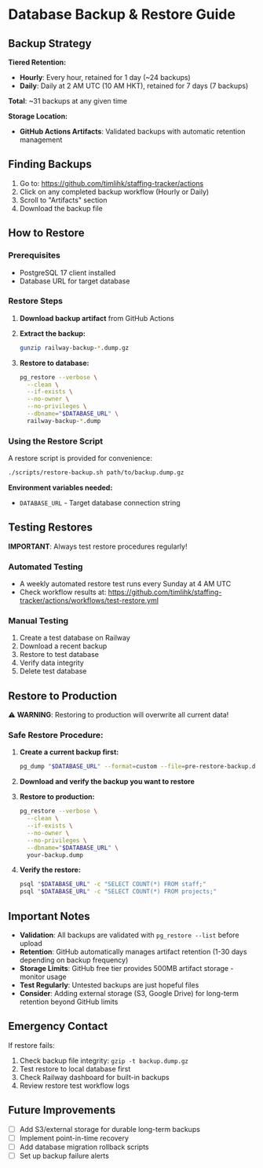 # Database Backup & Restore Guide

## Backup Strategy

**Tiered Retention:**
- **Hourly**: Every hour, retained for 1 day (~24 backups)
- **Daily**: Daily at 2 AM UTC (10 AM HKT), retained for 7 days (7 backups)

**Total**: ~31 backups at any given time

**Storage Location:**
- **GitHub Actions Artifacts**: Validated backups with automatic retention management

## Finding Backups

1. Go to: https://github.com/timlihk/staffing-tracker/actions
2. Click on any completed backup workflow (Hourly or Daily)
3. Scroll to "Artifacts" section
4. Download the backup file

## How to Restore

### Prerequisites
- PostgreSQL 17 client installed
- Database URL for target database

### Restore Steps

1. **Download backup artifact** from GitHub Actions

2. **Extract the backup:**
   ```bash
   gunzip railway-backup-*.dump.gz
   ```

3. **Restore to database:**
   ```bash
   pg_restore --verbose \
     --clean \
     --if-exists \
     --no-owner \
     --no-privileges \
     --dbname="$DATABASE_URL" \
     railway-backup-*.dump
   ```

### Using the Restore Script

A restore script is provided for convenience:

```bash
./scripts/restore-backup.sh path/to/backup.dump.gz
```

**Environment variables needed:**
- `DATABASE_URL` - Target database connection string

## Testing Restores

**IMPORTANT**: Always test restore procedures regularly!

### Automated Testing
- A weekly automated restore test runs every Sunday at 4 AM UTC
- Check workflow results at: https://github.com/timlihk/staffing-tracker/actions/workflows/test-restore.yml

### Manual Testing

1. Create a test database on Railway
2. Download a recent backup
3. Restore to test database
4. Verify data integrity
5. Delete test database

## Restore to Production

⚠️ **WARNING**: Restoring to production will overwrite all current data!

### Safe Restore Procedure:

1. **Create a current backup first:**
   ```bash
   pg_dump "$DATABASE_URL" --format=custom --file=pre-restore-backup.dump
   ```

2. **Download and verify the backup you want to restore**

3. **Restore to production:**
   ```bash
   pg_restore --verbose \
     --clean \
     --if-exists \
     --no-owner \
     --no-privileges \
     --dbname="$DATABASE_URL" \
     your-backup.dump
   ```

4. **Verify the restore:**
   ```bash
   psql "$DATABASE_URL" -c "SELECT COUNT(*) FROM staff;"
   psql "$DATABASE_URL" -c "SELECT COUNT(*) FROM projects;"
   ```

## Important Notes

- **Validation**: All backups are validated with `pg_restore --list` before upload
- **Retention**: GitHub automatically manages artifact retention (1-30 days depending on backup frequency)
- **Storage Limits**: GitHub free tier provides 500MB artifact storage - monitor usage
- **Test Regularly**: Untested backups are just hopeful files
- **Consider**: Adding external storage (S3, Google Drive) for long-term retention beyond GitHub limits

## Emergency Contact

If restore fails:
1. Check backup file integrity: `gzip -t backup.dump.gz`
2. Test restore to local database first
3. Check Railway dashboard for built-in backups
4. Review restore test workflow logs

## Future Improvements

- [ ] Add S3/external storage for durable long-term backups
- [ ] Implement point-in-time recovery
- [ ] Add database migration rollback scripts
- [ ] Set up backup failure alerts
